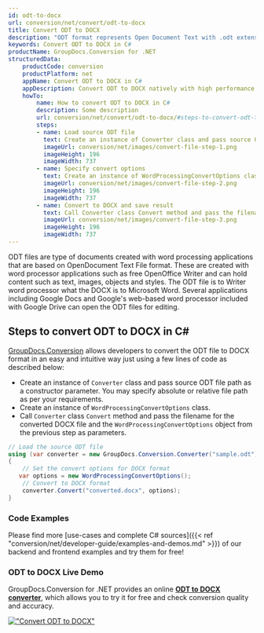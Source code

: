 ```yaml
---
id: odt-to-docx
url: conversion/net/convert/odt-to-docx
title: Convert ODT to DOCX
description: "ODT format represents Open Document Text with .odt extension. Learn how to convert ODT to DOCX file programmatically in C# language using GroupDocs.Conversion for .NET library."
keywords: Convert ODT to DOCX in C#
productName: GroupDocs.Conversion for .NET
structuredData:
    productCode: conversion
    productPlatform: net
    appName: Convert ODT to DOCX in C#
    appDescription: Convert ODT to DOCX natively with high performance using C# language and server side GroupDocs.Conversion for .NET APIs, without the use of any software like Microsoft or Open Office.
    howTo:
        name: How to convert ODT to DOCX in C# 
        description: Some description
        url: conversion/net/convert/odt-to-docx/#steps-to-convert-odt-to-docx-in-c
        steps:
        - name: Load source ODT file 
          text: Create an instance of Converter class and pass source ODT file path as a constructor parameter. You may specify absolute or relative file path as per your requirements. 
          imageUrl: conversion/net/images/convert-file-step-1.png
          imageHeight: 196
          imageWidth: 737
        - name: Specify convert options 
          text: Create an instance of WordProcessingConvertOptions class.
          imageUrl: conversion/net/images/convert-file-step-2.png
          imageHeight: 196
          imageWidth: 737
        - name: Convert to DOCX and save result 
          text: Call Converter class Convert method and pass the filename for the converted HTML file and the WordProcessingConvertOptions object from the previous step as parameters.
          imageUrl: conversion/net/images/convert-file-step-3.png
          imageHeight: 196
          imageWidth: 737
---
```


ODT files are type of documents created with word processing applications that are based on OpenDocument Text File format. These are created with word processor applications such as free OpenOffice Writer and can hold content such as text, images, objects and styles. The ODT file is to Writer word processor what the DOCX is to Microsoft Word. Several applications including Google Docs and Google's web-based word processor included with Google Drive can open the ODT files for editing.

## Steps to convert ODT to DOCX in C#

[GroupDocs.Conversion](https://products.groupdocs.com/conversion/net) allows developers to convert the ODT file to DOCX format in an easy and intuitive way just using a few lines of code as described below:

* Create an instance of `Converter` class and pass source ODT file path as a constructor parameter. You may specify absolute or relative file path as per your requirements. 
* Create an instance of `WordProcessingConvertOptions` class.
* Call `Converter` class `Convert` method and pass the filename for the converted DOCX file and the `WordProcessingConvertOptions` object from the previous step as parameters.

```csharp
// Load the source ODT file
using (var converter = new GroupDocs.Conversion.Converter("sample.odt"))
{
    // Set the convert options for DOCX format
   var options = new WordProcessingConvertOptions();
    // Convert to DOCX format
    converter.Convert("converted.docx", options);
}
```

### Code Examples

Please find more [use-cases and complete C# sources]({{< ref "conversion/net/developer-guide/examples-and-demos.md" >}}) of our backend and frontend examples and try them for free!

### ODT to DOCX Live Demo

GroupDocs.Conversion for .NET provides an online [**ODT to DOCX converter**](https://products.groupdocs.app/conversion/odt-to-docx), which allows you to try it for free and check conversion quality and accuracy.

[!["Convert ODT to DOCX"](conversion/net/images/convert-to-docx/convert-odt-to-docx.png)](https://products.groupdocs.app/conversion/odt-to-docx)